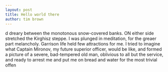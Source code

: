 ```yaml
---
layout: post
title: Hello world there
author: tim brown
---
```


d dreary between the monotonous snow-covered banks. ON either side stretched the Kirghisz steppe. I was plunged in meditation, for the greaer part melancholy. Garrison life held few attractions for me. I tried to imagine what Captain Mironov, my future superior officer, would be like, and formed a picture of a severe, bad-tempered old man, oblivious to all but the service, and ready to arrest me and put me on bread and water for the most trivial offen